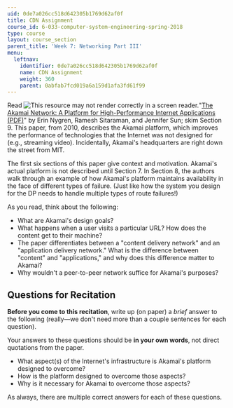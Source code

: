 ```yaml
---
uid: 0de7a026cc518d642305b1769d62af0f
title: CDN Assignment
course_id: 6-033-computer-system-engineering-spring-2018
type: course
layout: course_section
parent_title: 'Week 7: Networking Part III'
menu:
  leftnav:
    identifier: 0de7a026cc518d642305b1769d62af0f
    name: CDN Assignment
    weight: 360
    parent: 0abfab7fcd019a6a159d1afa3fd61f99
---
```


Read ![This resource may not render correctly in a screen reader.](/images/inacessible.gif)"[The Akamai Network: A Platform for High-Performance Internet Applications (PDF)](https://www.akamai.com/us/en/multimedia/documents/technical-publication/the-akamai-network-a-platform-for-high-performance-internet-applications-technical-publication.pdf)" by Erin Nygren, Ramesh Sitaraman, and Jennifer Sun; skim Section 9. This paper, from 2010, describes the Akamai platform, which improves the performance of technologies that the Internet was not designed for (e.g., streaming video). Incidentally, Akamai's headquarters are right down the street from MIT.

The first six sections of this paper give context and motivation. Akamai's actual platform is not described until Section 7. In Section 8, the authors walk through an example of how Akamai's platform maintains availability in the face of different types of failure. (Just like how the system you design for the DP needs to handle multiple types of route failures!)

As you read, think about the following:

*   What are Akamai's design goals?
*   What happens when a user visits a particular URL? How does the content get to their machine?
*   The paper differentiates between a "content delivery network" and an "application delivery network." What is the difference between "content" and "applications," and why does this difference matter to Akamai?
*   Why wouldn't a peer-to-peer network suffice for Akamai's purposes?

Questions for Recitation
------------------------

**Before you come to this recitation**, write up (on paper) a _brief_ answer to the following (really—we don't need more than a couple sentences for each question).  

Your answers to these questions should be **in your own words**, not direct quotations from the paper.

*   What aspect(s) of the Internet's infrastructure is Akamai's platform designed to overcome?
*   How is the platform designed to overcome those aspects?
*   Why is it necessary for Akamai to overcome those aspects?

As always, there are multiple correct answers for each of these questions.